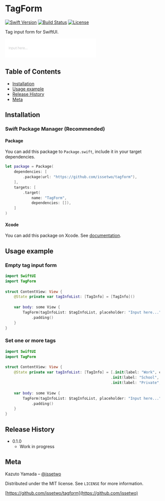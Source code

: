 # TagForm

[![Swift Version][swift-image]][swift-url]
[![Build Status][travis-image]][travis-url]
[![License][license-image]][license-url]

Tag input form for SwiftUI.

![](Resources/preview.gif)

## Table of Contents

- [Installation](#installation)
- [Usage example](#usage-example)
- [Release History](#release-history)
- [Meta](#meta)

## Installation

### Swift Package Manager (Recommended)

#### Package

You can add this package to `Package.swift`, include it in your target dependencies.

```swift
let package = Package(
    dependencies: [
        .package(url: "https://github.com/issetwo/tagform"),
    ],
    targets: [
        .target(
            name: "TagForm",
            dependencies: []),
    ]
)
```

#### Xcode

You can add this package on Xcode.
See [documentation](https://developer.apple.com/documentation/swift_packages/adding_package_dependencies_to_your_app).

## Usage example

### Empty tag input form
```swift
import SwiftUI
import TagForm

struct ContentView: View {
    @State private var tagInfoList: [TagInfo] = [TagInfo]()
    
    var body: some View {
        TagForm(tagInfoList: $tagInfoList, placeholder: "Input here...", tagColer: .black)
            .padding()
    }
}
```

### Set one or more tags
```swift
import SwiftUI
import TagForm

struct ContentView: View {
    @State private var tagInfoList: [TagInfo] = [.init(label: "Work", color: .red),
                                                .init(label: "School", color: .orange),
                                                .init(label: "Private", color: .yellow)]
    
    var body: some View {
        TagForm(tagInfoList: $tagInfoList, placeholder: "Input here...", tagColer: .black)
            .padding()
    }
}
```

## Release History

* 0.1.0
    * Work in progress

## Meta

Kazuto Yamada – [@issetwo](https://twitter.com/issetwo)

Distributed under the MIT license. See ``LICENSE`` for more information.

[https://github.com/issetwo/tagform](https://github.com/issetwo)

[swift-image]:https://img.shields.io/badge/swift-5.0-orange.svg
[swift-url]: https://swift.org/
[license-image]: https://img.shields.io/badge/License-MIT-blue.svg
[license-url]: LICENSE
[travis-image]: https://img.shields.io/travis/dbader/node-datadog-metrics/master.svg
[travis-url]: https://travis-ci.org/dbader/node-datadog-metrics
